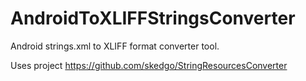 # AndroidToXLIFFStringsConverter

Android strings.xml to XLIFF format converter tool.

Uses project https://github.com/skedgo/StringResourcesConverter
